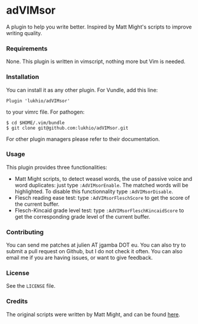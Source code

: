 # adVIMsor
A plugin to help you write better. Inspired by Matt Might's scripts to improve
writing quality.

### Requirements
None. This plugin is written in vimscript, nothing more but Vim is needed.

### Installation
You can install it as any other plugin. For Vundle, add this line:

    Plugin 'lukhio/adVIMsor'

to your vimrc file. For pathogen:

    $ cd $HOME/.vim/bundle
    $ git clone git@github.com:lukhio/adVIMsor.git

For other plugin managers please refer to their documentation.

### Usage
This plugin provides three functionalities:

  - Matt Might scripts, to detect weasel words, the use of passive voice and
    word duplicates: just type `:AdVIMsorEnable`. The matched words will be
    highlighted. To disable this functionnality type `:AdVIMsorDisable`.
  - Flesch reading ease test: type `:AdVIMsorFleschScore` to get the score of
    the current buffer.
  - Flesch-Kincaid grade level test: type `:AdVIMsorFleschKincaidScore` to get
    the corresponding grade level of the current buffer.

### Contributing
You can send me patches at julien AT jgamba DOT eu. You can also try to submit
a pull request on Github, but I do not check it often. You can also email me if
you are having issues, or want to give feedback.

### License
See the `LICENSE` file.

### Credits
The original scripts were written by Matt Might, and can be found
[here](http://matt.might.net/articles/shell-scripts-for-passive-voice-weasel-words-duplicates/).
